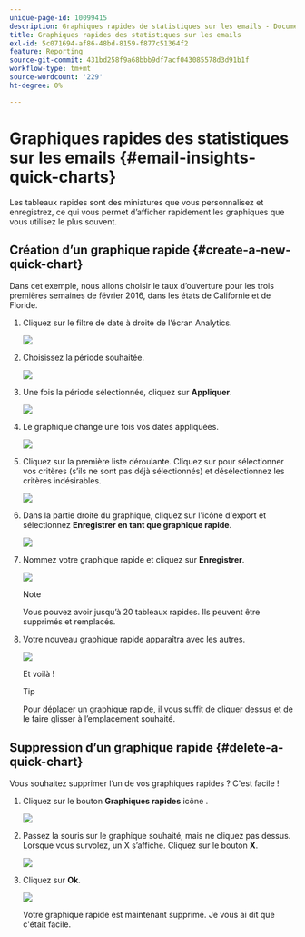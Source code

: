 ```yaml
---
unique-page-id: 10099415
description: Graphiques rapides de statistiques sur les emails - Documents Marketo - Documentation du produit
title: Graphiques rapides des statistiques sur les emails
exl-id: 5c071694-af86-48bd-8159-f877c51364f2
feature: Reporting
source-git-commit: 431bd258f9a68bbb9df7acf043085578d3d91b1f
workflow-type: tm+mt
source-wordcount: '229'
ht-degree: 0%

---
```


# Graphiques rapides des statistiques sur les emails {#email-insights-quick-charts}

Les tableaux rapides sont des miniatures que vous personnalisez et enregistrez, ce qui vous permet d’afficher rapidement les graphiques que vous utilisez le plus souvent.

## Création d’un graphique rapide {#create-a-new-quick-chart}

Dans cet exemple, nous allons choisir le taux d’ouverture pour les trois premières semaines de février 2016, dans les états de Californie et de Floride.

1. Cliquez sur le filtre de date à droite de l’écran Analytics.

   ![](assets/one-1.png)

1. Choisissez la période souhaitée.

   ![](assets/two-2.png)

1. Une fois la période sélectionnée, cliquez sur **Appliquer**.

   ![](assets/three-2.png)

1. Le graphique change une fois vos dates appliquées.

   ![](assets/four.png)

1. Cliquez sur la première liste déroulante. Cliquez sur pour sélectionner vos critères (s’ils ne sont pas déjà sélectionnés) et désélectionnez les critères indésirables.

   ![](assets/5.png)

1. Dans la partie droite du graphique, cliquez sur l&#39;icône d&#39;export et sélectionnez **Enregistrer en tant que graphique rapide**.

   ![](assets/six.png)

1. Nommez votre graphique rapide et cliquez sur **Enregistrer**.

   ![](assets/seven.png)

   >[!NOTE]
   >
   >Vous pouvez avoir jusqu’à 20 tableaux rapides. Ils peuvent être supprimés et remplacés.

1. Votre nouveau graphique rapide apparaîtra avec les autres.

   ![](assets/8.png)

   Et voilà !

   >[!TIP]
   >
   >Pour déplacer un graphique rapide, il vous suffit de cliquer dessus et de le faire glisser à l’emplacement souhaité.

## Suppression d’un graphique rapide {#delete-a-quick-chart}

Vous souhaitez supprimer l’un de vos graphiques rapides ? C&#39;est facile !

1. Cliquez sur le bouton **Graphiques rapides** icône .

   ![](assets/nine.png)

1. Passez la souris sur le graphique souhaité, mais ne cliquez pas dessus. Lorsque vous survolez, un X s’affiche. Cliquez sur le bouton **X**.

   ![](assets/ten.png)

1. Cliquez sur **Ok**.

   ![](assets/eleven.png)

   Votre graphique rapide est maintenant supprimé. Je vous ai dit que c&#39;était facile.
